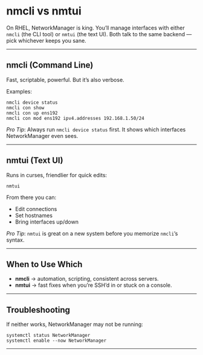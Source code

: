 # nmcli vs nmtui

On RHEL, NetworkManager is king. You’ll manage interfaces with either `nmcli` (the CLI tool) or `nmtui` (the text UI). Both talk to the same backend — pick whichever keeps you sane.

---

## nmcli (Command Line)

Fast, scriptable, powerful. But it’s also verbose.

Examples:

    nmcli device status
    nmcli con show
    nmcli con up ens192
    nmcli con mod ens192 ipv4.addresses 192.168.1.50/24

*Pro Tip*: Always run `nmcli device status` first. It shows which interfaces NetworkManager even sees.

---

## nmtui (Text UI)

Runs in curses, friendlier for quick edits:

    nmtui

From there you can:

- Edit connections  
- Set hostnames  
- Bring interfaces up/down  

*Pro Tip*: `nmtui` is great on a new system before you memorize `nmcli`’s syntax.

---

## When to Use Which

- **nmcli** → automation, scripting, consistent across servers.  
- **nmtui** → fast fixes when you’re SSH’d in or stuck on a console.  

---

## Troubleshooting

If neither works, NetworkManager may not be running:

    systemctl status NetworkManager
    systemctl enable --now NetworkManager

---